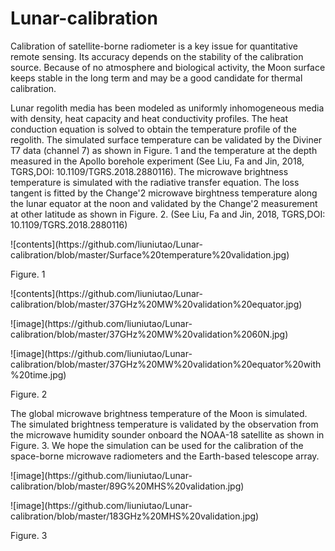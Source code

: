 # Lunar-calibration
Calibration of satellite-borne radiometer is a key issue for quantitative remote sensing. Its accuracy depends on the stability of the calibration source. Because of no atmosphere and biological activity, the Moon surface keeps stable in the long term and may be a good candidate for thermal calibration.
</p>
<p>
Lunar regolith media has been modeled as uniformly inhomogeneous media with density, heat capacity and heat conductivity profiles. The heat conduction equation is solved to obtain the temperature profile of the regolith. The simulated surface temperature can be validated by the Diviner T7 data (channel 7) as shown in Figure. 1 and the temperature at the depth measured in the Apollo borehole experiment (See Liu, Fa and Jin, 2018, TGRS,DOI: 10.1109/TGRS.2018.2880116). The microwave brightness temperature is simulated with the radiative transfer equation. The loss tangent is fitted by the Change'2 microwave birghtness temperature along the lunar equator at the noon and validated by the Change'2 measurement at other latitude as shown in Figure. 2. (See Liu, Fa and Jin, 2018, TGRS,DOI: 10.1109/TGRS.2018.2880116)
</p>
<p>
![contents](https://github.com/liuniutao/Lunar-calibration/blob/master/Surface%20temperature%20validation.jpg)
</p>
<p>
Figure. 1
</p>
<p>
![contents](https://github.com/liuniutao/Lunar-calibration/blob/master/37GHz%20MW%20validation%20equator.jpg)
</p>
<p>
![image](https://github.com/liuniutao/Lunar-calibration/blob/master/37GHz%20MW%20validation%2060N.jpg)
</p>
<p>
![image](https://github.com/liuniutao/Lunar-calibration/blob/master/37GHz%20MW%20validation%20equator%20with%20time.jpg)
</p>
<p>
Figure. 2
</p>
<p>
The global microwave brightness temperature of the Moon is simulated. The simulated brightness temperature is validated by the observation from the microwave humidity sounder onboard the NOAA-18 satellite as shown in Figure. 3. We hope the simulation can be used for the calibration of the space-borne microwave radiometers and the Earth-based telescope array.
</p>
<p>
![image](https://github.com/liuniutao/Lunar-calibration/blob/master/89G%20MHS%20validation.jpg)
</p>
<p>
![image](https://github.com/liuniutao/Lunar-calibration/blob/master/183GHz%20MHS%20validation.jpg)
</p>
<p>
Figure. 3
</p>
<p>
